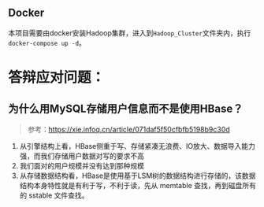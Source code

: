 ## Docker

本项目需要由docker安装Hadoop集群，进入到`Hadoop_Cluster`文件夹内，执行`docker-compose up -d`。

# 答辩应对问题：

## 为什么用MySQL存储用户信息而不是使用HBase？

> 参考：https://xie.infoq.cn/article/071daf5f50cfbfb5198b9c30d

1. 从引擎结构上看，HBase侧重于写、存储紧凑无浪费、IO放大、数据导入能力强，而我们存储用户数据对写的要求不高
2. 我们面对的用户规模并没有达到那种规模
3. 从存储数据结构看，HBase是使用基于LSM树的数据结构进行存储的，该数据结构本身特性就是有利于写，不利于读，先从 memtable 查找，再到磁盘所有的 sstable 文件查找。